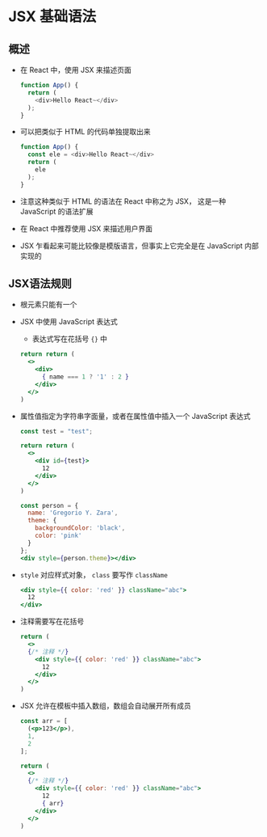 # JSX 基础语法

## 概述

+ 在 React 中，使用 JSX 来描述页面

  ```js
  function App() {
    return (
      <div>Hello React~</div>
    );
  }
  ```

+ 可以把类似于 HTML 的代码单独提取出来

  ```js
  function App() {
    const ele = <div>Hello React~</div>
    return (
      ele
    );
  }
  ```

+ 注意这种类似于 HTML 的语法在 React 中称之为 JSX， 这是一种 JavaScript 的语法扩展
+ 在 React 中推荐使用 JSX 来描述用户界面
+ JSX 乍看起来可能比较像是模版语言，但事实上它完全是在 JavaScript 内部实现的

## JSX语法规则

+ 根元素只能有一个
+ JSX 中使用 JavaScript 表达式

  + 表达式写在花括号 `{}` 中

  ```jsx
  return return (
    <>
      <div>
        { name === 1 ? '1' : 2 }
      </div>
    </>
  )
  ```

+ 属性值指定为字符串字面量，或者在属性值中插入一个 JavaScript 表达式

  ```jsx
  const test = "test";

  return return (
    <>
      <div id={test}>
        12
      </div>
    </>
  )
  ```

  ```jsx
  const person = {
    name: 'Gregorio Y. Zara',
    theme: {
      backgroundColor: 'black',
      color: 'pink'
    }
  };
  <div style={person.theme}></div>
  ```

+ `style` 对应样式对象， `class` 要写作 `className`

  ```jsx
  <div style={{ color: 'red' }} className="abc">
    12
  </div>
  ```

+ 注释需要写在花括号

  ```jsx
  return (
    <>
    {/* 注释 */}
      <div style={{ color: 'red' }} className="abc">
        12
      </div>
    </>
  )
  ```

+ JSX 允许在模板中插入数组，数组会自动展开所有成员

  ```jsx
  const arr = [
    (<p>123</p>),
    1,
    2
  ];

  return (
    <>
    {/* 注释 */}
      <div style={{ color: 'red' }} className="abc">
        12
        { arr}
      </div>
    </>
  )
  ```
